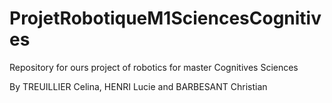 # ProjetRobotiqueM1SciencesCognitives
Repository for ours project of robotics for master Cognitives Sciences

By TREUILLIER Celina, HENRI Lucie and BARBESANT Christian
